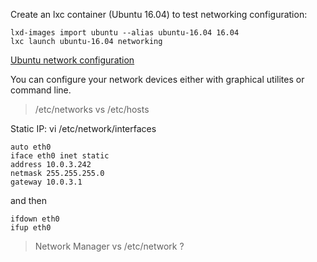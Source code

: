 Create an lxc container (Ubuntu 16.04) to test networking configuration:

    lxd-images import ubuntu --alias ubuntu-16.04 16.04
    lxc launch ubuntu-16.04 networking

[Ubuntu network configuration](https://help.ubuntu.com/lts/serverguide/network-configuration.html)

You can configure your network devices either with graphical utilites or command line.


> /etc/networks vs /etc/hosts


Static IP: vi /etc/network/interfaces

```
auto eth0
iface eth0 inet static
address 10.0.3.242
netmask 255.255.255.0
gateway 10.0.3.1
```

and then

    ifdown eth0
    ifup eth0


> Network Manager vs /etc/network ?

